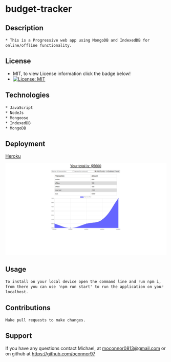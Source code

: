 # budget-tracker

 ## Description 
    * This is a Progressive web app using MongoDB and IndexedDB for online/offline functionality.
  
  
  
  ## License 
  * MIT, to view License information click the badge below!
  * [![License: MIT](https://img.shields.io/badge/License-MIT-yellow.svg)](https://opensource.org/licenses/MIT)

  
  ## Technologies 
  
    * JavaScript
    * NodeJs
    * Mongoose
    * IndexedDB
    * MongoDB

  ## Deployment 

[Heroku](https://protected-hamlet-72140.herokuapp.com/)

![Budget Tracker deployed screenshot](./assets/images/Budget-Tracker.png)
  
 
  
  ## Usage
    To install on your local device open the command line and run npm i, from there you can use 'npm run start' to run the application on your localhost.
  
  
  ## Contributions 
    Make pull requests to make changes.
  
  
  ## Support
  
  If you have any questions contact Michael, at moconnor0813@gmail.com or on github at https://github.com/oconnor97
  
  
  

